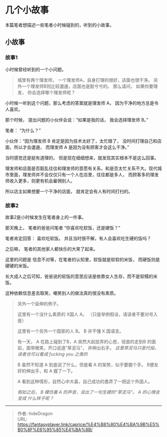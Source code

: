 # 几个小故事


 本篇笔者想描述一些笔者小时候碰到的，听到的小故事。



## 小故事

### 故事1

小时候曾经听到的一个小问题。 

>城里有两个理发师， 一个理发师A，自身打理的很好，店面也很干净。 另外一个理发师B则比较邋遢，店面也是脏兮兮的。 那么请问， 如果你要理发， 你会选择哪个理发师呢？

小时候一听到这个问题，那么考虑的答案就是理发师 A， 因为干净的地方总是令人喜欢。 

那个时候， 提出问题的小伙伴会说：“如果是我的话， 我会选择理发师 B。”

笔者： “为什么？”

小伙伴：“因为理发师 B 肯定是因为技术太好了，太忙碌了， 没时间打理自己和店面，所以才会邋遢， 而理发师 A 是因为没有顾客才会这么干净。”

当时感觉还是挺有道理的， 但是现在细细想来，就发现其实根本不是这么回事。

理发师和店面是否脏乱往往和理发师的意愿有关系，和是否太忙关系不大。现代城市里面，理发师并不会仅仅只有一个人在店里，往往都是多人， 而顾客多的理发师收入更多，则更有机会雇佣别人。

所以店主如果想要一个干净的店面， 就肯定会有人有时间打扫的。

### 故事2

故事2是小时候发生在笔者身上的一件事。

那天晚上， 笔者的爸爸问笔者 “你喜欢吃软饭，还是硬饭？”

笔者肯定回答： 喜欢吃软饭。 并且当时很不解，有人会喜欢吃生硬的饭吗？ 

之后嘛， 笔者的其他家人都快乐的大笑了起来。



这里的问题是 信息不对等，在笔者的认知里，软饭就是软软的米饭， 而硬饭则是硬硬的米饭。  

长大成人之后可知，爸爸说的软饭的意思应该是依靠女人生存，而不是软糯的米饭。

这种依赖信息差去取笑，嘲笑别人的做法真的很没有素质。

> 另外一个延伸的例子。
>
> 这里有一个没什么素质的 X国人 A。  （只是举例假设，请读者不要对号入座）
>
> 这里有一个另外一个国家的人 B。 B 并不懂 X 国语言。
>
> 有一天， A 在路上碰到了B，A 突然大起捉弄的心思，径直的走到B 的面前，面带微笑，开口说道“草泥马”， 并伸出右手。    *这里草泥马只是代指， 读者也可以看成 fucking you 之类的*
>
> B 虽然不知道 A 到底说了什么，但是看 A 的架势，似乎要握个手。 B便友好的伸出手，和 A 握了一下。
>
> A 看到这种情形，自然心中大喜，自己成功的愚弄了一把这个外国人。
>
> *假如之后， B 模仿着 A 的声音，说出了一句生硬的“草泥马”。 A 的心情会变成 什么样子呢？*  





---

> 作者: hideDragon  
> URL: https://fantasyplayer.link/caprice/%E4%B8%80%E4%BA%9B%E5%B0%8F%E6%95%85%E4%BA%8B/  


